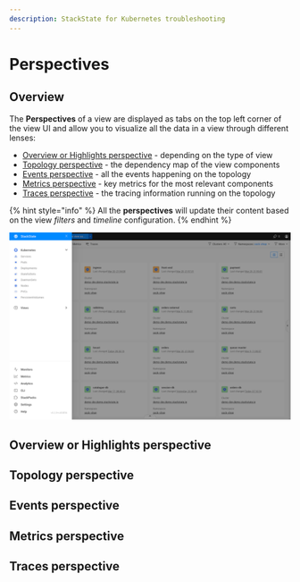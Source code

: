 ```yaml
---
description: StackState for Kubernetes troubleshooting
---
```


# Perspectives

## Overview

The **Perspectives** of a view are displayed as tabs on the top left corner of the view UI and allow you to visualize all the data in a view through different lenses:

* [Overview or Highlights perspective](k8s-perspectives#overview-of-highlights-perspective) - depending on the type of view
* [Topology perspective](k8s-perspectives#topology-perspective) - the dependency map of the view components
* [Events perspective](k8s-perspectives#events-perspective) - all the events happening on the topology
* [Metrics perspective](k8s-perspectives#metrics-perspective) - key metrics for the most relevant components
* [Traces perspective](k8s-perspectives#traces-perspective) - the tracing information running on the topology

{% hint style="info" %}
All the **perspectives** will update their content based on the view _filters_ and _timeline_ configuration.
{% endhint %}

![View perspectives](../../.gitbook/assets/k8s/k8s-menu.png)

## Overview or Highlights perspective


## Topology perspective


## Events perspective


## Metrics perspective


## Traces perspective